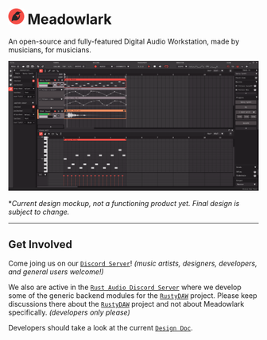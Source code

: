 # <img src="./images/meadowlark-logo-64.png" width="32px"/> Meadowlark

An open-source and fully-featured Digital Audio Workstation, made by musicians, for musicians.

<center>
  <img src="./images/daw-mockup-1.png" alt="DAW Mockup"/>
</center>

**Current design mockup, not a functioning product yet. Final design is subject to change.*

<hr/>

## Get Involved

Come joing us on our [`Discord Server`]! *(music artists, designers, developers, and general users welcome!)*

We also are active in the [`Rust Audio Discord Server`] where we develop some of the generic backend modules for the [`RustyDAW`] project. Please keep discussions there about the [`RustyDAW`] project and not about Meadowlark specifically. *(developers only please)*

Developers should take a look at the current [`Design Doc`].

[`Design Doc`]: ./DesignDoc.md
[`Discord Server`]: https://discord.gg/2W3Xvc8wy4
[`Rust Audio Discord Server`]: https://discord.gg/Qs2Zwtf9Gf
[`RustyDAW`]: https://github.com/RustyDAW
